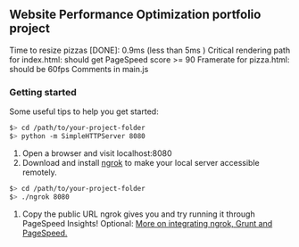 ## Website Performance Optimization portfolio project

Time to resize pizzas [DONE]: 0.9ms (less than 5ms )
Critical rendering path for index.html: should get PageSpeed score >= 90
Framerate for pizza.html: should be 60fps
Comments in main.js

### Getting started
Some useful tips to help you get started:

  ```bash
  $> cd /path/to/your-project-folder
  $> python -m SimpleHTTPServer 8080
  ```

1. Open a browser and visit localhost:8080
1. Download and install [ngrok](https://ngrok.com/) to make your local server accessible remotely.

  ``` bash
  $> cd /path/to/your-project-folder
  $> ./ngrok 8080
  ```

1. Copy the public URL ngrok gives you and try running it through PageSpeed Insights! Optional: [More on integrating ngrok, Grunt and PageSpeed.](http://www.jamescryer.com/2014/06/12/grunt-pagespeed-and-ngrok-locally-testing/)

